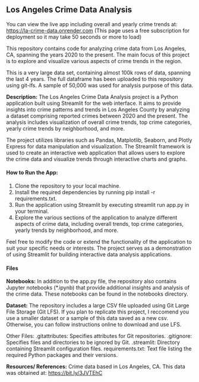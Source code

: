 ## **Los Angeles Crime Data Analysis**

You can view the live app including overall and yearly crime trends at: https://la-crime-data.onrender.com (This page uses a free subscription for deployment so it may take 50 seconds or more to load)

This repository contains code for analyzing crime data from Los Angeles, CA, spanning the years 2020 to the present. The main focus of this project is to explore and visualize various aspects of crime trends in the region.

This is a very large data set, containing almost 100k rows of data, spanning the last 4 years.
The full dataframe has been uploaded to this repository using git-lfs. 
A sample of 50,000 was used for analysis purpose of this data. 





**Description:** The Los Angeles Crime Data Analysis project is a Python application built using Streamlit for the web interface. It aims to provide insights into crime patterns and trends in Los Angeles County by analyzing a dataset comprising reported crimes between 2020 and the present. The analysis includes visualization of overall crime trends, top crime categories, yearly crime trends by neighborhood, and more.

The project utilizes libraries such as Pandas, Matplotlib, Seaborn, and Plotly Express for data manipulation and visualization. The Streamlit framework is used to create an interactive web application that allows users to explore the crime data and visualize trends through interactive charts and graphs.
<br>

#### How to Run the App: 

1. Clone the repository to your local machine.
2. Install the required dependencies by running pip install -r requirements.txt.
3. Run the application using Streamlit by executing streamlit run app.py in your terminal.
4. Explore the various sections of the application to analyze different aspects of crime data, including overall trends, top crime categories, yearly trends by neighborhood, and more.

Feel free to modify the code or extend the functionality of the application to suit your specific needs or interests. The project serves as a demonstration of using Streamlit for building interactive data analysis applications.
<br>


#### **Files**
**Notebooks:** In addition to the app.py file, the repository also contains Jupyter notebooks (*.ipynb) that provide additional insights and analysis of the crime data. These notebooks can be found in the notebooks directory.


**Dataset:** The repository includes a large CSV file uploaded using Git Large File Storage (Git LFS). If you plan to replicate this project, I reccomend you use a smaller dataset or a sample of this data saved as a new csv. Otherwise, you can follow instructions online to download and use LFS. 


Other Files:
.gitattributes: Specifies attributes for Git repositories.
.gitignore: Specifies files and directories to be ignored by Git.
.streamlit: Directory containing Streamlit configuration files.
requirements.txt: Text file listing the required Python packages and their versions.


**Resources/ References:**
Crime data based in Los Angeles, CA. 
This data was obtained at: https://bit.ly/3JVTEhC
